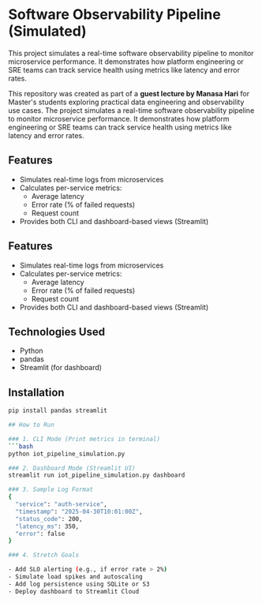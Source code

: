 # Software Observability Pipeline (Simulated)

This project simulates a real-time software observability pipeline to monitor microservice performance. It demonstrates how platform engineering or SRE teams can track service health using metrics like latency and error rates.

This repository was created as part of a **guest lecture by Manasa Hari** for Master's students exploring practical data engineering and observability use cases. The project simulates a real-time software observability pipeline to monitor microservice performance. It demonstrates how platform engineering or SRE teams can track service health using metrics like latency and error rates.

## Features
- Simulates real-time logs from microservices
- Calculates per-service metrics:
  - Average latency
  - Error rate (% of failed requests)
  - Request count
- Provides both CLI and dashboard-based views (Streamlit)

## Features
- Simulates real-time logs from microservices
- Calculates per-service metrics:
  - Average latency
  - Error rate (% of failed requests)
  - Request count
- Provides both CLI and dashboard-based views (Streamlit)

## Technologies Used
- Python
- pandas
- Streamlit (for dashboard)

## Installation
```bash
pip install pandas streamlit

## How to Run

### 1. CLI Mode (Print metrics in terminal)
```bash
python iot_pipeline_simulation.py

### 2. Dashboard Mode (Streamlit UI)
streamlit run iot_pipeline_simulation.py dashboard

### 3. Sample Log Format
{
  "service": "auth-service",
  "timestamp": "2025-04-30T10:01:00Z",
  "status_code": 200,
  "latency_ms": 350,
  "error": false
}

### 4. Stretch Goals

- Add SLO alerting (e.g., if error rate > 2%)
- Simulate load spikes and autoscaling
- Add log persistence using SQLite or S3
- Deploy dashboard to Streamlit Cloud
